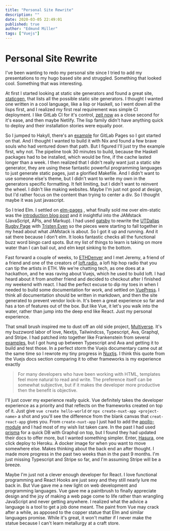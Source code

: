 ```yaml
---
title: "Personal Site Rewrite"
description: ""
date: 2020-03-05 22:49:01
published: true
author: "Edmund Miller"
tags: ["Vuejs"]
---
```


# Personal Site Rewrite

I've been wanting to redo my personal site since I tried to add my presentations
to my hugo based site and struggled. Something that looked
cool. Something that was interesting.

At first I started looking at static site generators and found a great site,
[staticgen](https://www.staticgen.com/), that lists all the possible static site generators. I thought I
wanted one written in a cool language, like a lisp or Haskell, so I
went down all the lisps first, and I realized my first real requirement was
simple CI deployment. I like GitLab CI for it's control, [zeit now](https://zeit.co/) as a close
second for it's ease, and then maybe Netlify. The lisp
family didn't have anything quick to deploy and their installation stories
were equally poor.

So I jumped to Hakyll, there's an [example](https://gitlab.com/pages/hakyll) for GitLab Pages so I got started on
that. And I thought I wanted to build it with Nix and found a few brave souls
who had ventured down that path. But I figured I'll just try the example first,
why not. The pipeline took 30 minutes to build, because the Haskell packages
had to be installed, which would be fine, if the cache lasted longer than a
week. I then realized that I didn't really want just a static site generator,
they are using these fantastic powerful programming languages to just generate
static pages, just a glorified Makefile. And I didn't want to use someone else's
theme, but I didn't want to write my own in the generators specific formatting.
It felt limiting, but I didn't want to reinvent the wheel. I didn't like making
websites. Maybe I'm just not good at design, but I'd rather focus on the
content than trying to center a div. So I thought maybe it was just javascript.

So I tried Elm. I settled on [elm-pages](https://elm-pages.com/) , what finally sold me over elm-static
was the [introduction blog post](https://elm-pages.com/blog/introducing-elm-pages/) and it insightful into the JAMstack (JavaScript,
APIs, and Markup). I had used [gatsby](https://www.gatsbyjs.org/) to rewrite the [UTDallas Rugby Page](https://www.utdallasrugby.org/) with
[Tristen Even](https://www.tristeneven.com/) so the pieces were starting to fall together in my head about what
JAMstack is about. So I got it up and running. And it sat there because I don't
elm. It looks fantastic checks all the functional buzz word bingo card spots.
But my list of things to learn is taking on more water than I can bail out, and
elm kept sinking to the bottom.

Fast forward a couple of weeks, to [ETHDenver](https://www.ethdenver.com/) and I met Jeremy, a friend of a
friend and one of the creators of [loft.radio](https://loft.radio/), a lofi hip hop radio that you can
tip the artists in ETH. We we're chatting tech, as one does at a hackathon, and
he was raving about Vuejs, which he used to build loft. I had heard about it
from another friend and decided to checkout after I finished my weekend with
react. I had the perfect excuse to dip my toes in when I needed to build some
documentation for work, and settled on [VuePress](https://vuepress.vuejs.org/). I think all documentation
should be written in markdown, and then the site generated to prevent vendor
lock-in. It's been a great experience so far and has a ton of features out of
the box. But like Vue, it let's you walk into the water, rather than jump into
the deep end like React. Just my personal experience.

That small brush inspired me to dust off an old side project, [Multiverse](https://multiverse.gg/). It's
my buzzword labor of love, Nextjs, Tailwindcss, Typescript, Ava, Graphql, and Stripe.
I had patched into together like Frankenstein from several [examples](https://github.com/zeit/next.js/tree/master/examples), but I got
hung up between Typescript and Ava and getting it to build and test those. In a
perfect storm the Vuejs documentary came out at the same time so I rewrote my
tiny progress in [Nuxtjs](https://nuxtjs.org/). I think this quote from the Vuejs docs section
comparing it to other frameworks is my experience exactly

> For many developers who have been working with HTML, templates feel more natural to read and write. The preference itself can be somewhat subjective, but if it makes the developer more productive then the benefit is objective.

I'll just cover my experience really quick. Vue definitely takes the developer
experience as a priority and that reflects on the frameworks created on top of
it. Just give `vue create hello-world` or `npx create-nuxt-app <project-name>` a
shot and you'll see the difference from the blank canvas that `creat-react-app`
gives you. From `create-nuxt-app` I just had to add the [apollo-module](https://github.com/nuxt-community/apollo-module) and I had
most of my wish list taken care. In the past I had used [prisma](https://www.prisma.io/) for a quick DB
with Graphql on top, but I found they had updated their docs to offer more, but
I wanted something simpler. Enter, [Hasura](https://hasura.io/), one click deploy to Heroku. A docker
image for when you want to move somewhere else. Makes thinking about the back end
an after thought. I made more progress in the past two weeks than in the past 9
months. I'm just missing Typescript and Stripe so far, and I'm assuming Stripe
will be a breeze.

Maybe I'm just not a clever enough developer for React. I love functional
programming and React Hooks are just sexy and they still nearly lure me back in.
But Vue gave me a new light on web development and programming languages. Vue
gave me a paintbrush to finally appreciate design and the joy of making a web page come to
life rather than wrangling JavaScript and never getting anywhere. I realized
what the advice a language is a tool to get a job done meant. The paint from Vue
may crack after a while, as apposed to the copper statue that Elm and similar
languages promise. While it's great, it won't matter if I never make the statue
because I can't learn metallurgy at a craft store.
